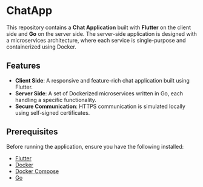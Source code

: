 # ChatApp

This repository contains a **Chat Application** built with **Flutter** on the client side and **Go** on the server side. The server-side application is designed with a microservices architecture, where each service is single-purpose and containerized using Docker.

## Features

- **Client Side**: A responsive and feature-rich chat application built using Flutter.
- **Server Side**: A set of Dockerized microservices written in Go, each handling a specific functionality.
- **Secure Communication**: HTTPS communication is simulated locally using self-signed certificates.

## Prerequisites

Before running the application, ensure you have the following installed:

- [Flutter](https://flutter.dev/docs/get-started/install)
- [Docker](https://www.docker.com/get-started)
- [Docker Compose](https://docs.docker.com/compose/install/)
- [Go](https://golang.org/doc/install)